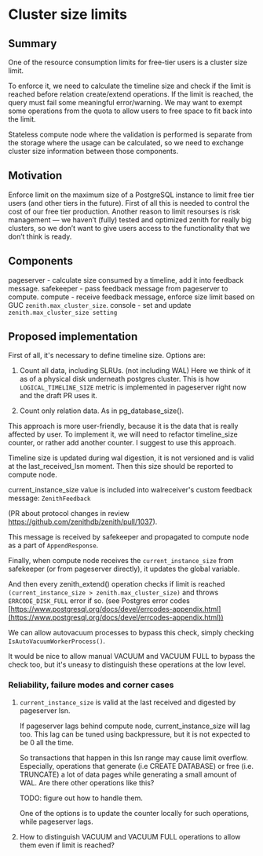 Cluster size limits
==================

## Summary

One of the resource consumption limits for free-tier users is a cluster size limit.

To enforce it, we need to calculate the timeline size and check if the limit is reached before relation create/extend operations.
If the limit is reached, the query must fail some meaningful error/warning.
We may want to exempt some operations from the quota to allow users to free space to fit back into the limit.

Stateless compute node where the validation is performed is separate from the storage where the usage can be calculated, 
so we need to exchange cluster size information between those components.

## Motivation

Enforce limit on the maximum size of a PostgreSQL instance to limit free tier users (and other tiers in the future).
First of all this is needed to control the cost of our free tier production.
Another reason to limit resourses is risk management — we haven’t (fully) tested and optimized zenith for really big clusters,
so we don’t want to give users access to the functionality that we don’t think is ready.

## Components

pageserver - calculate size consumed by a timeline, add it into feedback message.
safekeeper - pass feedback message from pageserver to compute.
compute - receive feedback message, enforce size limit based on GUC `zenith.max_cluster_size`.
console - set and update `zenith.max_cluster_size setting`

## Proposed implementation

First of all, it's necessary to define timeline size. Options are:

1. Count all data, including SLRUs. (not including WAL)
Here we think of it as of a physical disk underneath postgres cluster.
This is how `LOGICAL_TIMELINE_SIZE` metric is implemented in pageserver right now and the draft PR uses it.

2. Count only relation data. As in pg_database_size().

This approach is more user-friendly, because it is the data that is really affected by user.
To implement it, we will need to refactor timeline_size counter, or rather add another counter. 
I suggest to use this approach.


Timeline size is updated during wal digestion, it is not versioned and is valid at the last_received_lsn moment.
Then this size should be reported to compute node.

current_instance_size value is included into walreceiver's custom feedback message: `ZenithFeedback`

(PR about protocol changes in review https://github.com/zenithdb/zenith/pull/1037).

This message is received by safekeeper and propagated to compute node as a part of `AppendResponse`.

Finally, when compute node receives the `current_instance_size` from safekeeper (or from pageserver directly), it updates the global variable.

And then every zenith_extend() operation checks if limit is reached `(current_instance_size > zenith.max_cluster_size)` and throws `ERRCODE_DISK_FULL` error if so.
(see Postgres error codes [https://www.postgresql.org/docs/devel/errcodes-appendix.html](https://www.postgresql.org/docs/devel/errcodes-appendix.html))

We can allow autovacuum processes to bypass this check, simply checking `IsAutoVacuumWorkerProcess()`.

It would be nice to allow manual VACUUM and VACUUM FULL to bypass the check too, but it's uneasy to distinguish these operations at the low level.

### **Reliability, failure modes and corner cases**

1. `current_instance_size` is valid at the last received and digested by pageserver lsn.
    
    If pageserver lags behind compute node, current_instance_size will lag too. This lag can be tuned using backpressure, but it is not expected to be 0 all the time.
    
    So transactions that happen in this lsn range may cause limit overflow. Especially, operations that generate (i.e CREATE DATABASE) or free (i.e. TRUNCATE) a lot of data pages while generating a small amount of WAL. Are there other operations like this?
    
    TODO: figure out how to handle them.
    
    One of the options is to update the counter locally for such operations, while pageserver lags.
    
2. How to distinguish VACUUM and VACUUM FULL operations to allow them even if limit is reached?